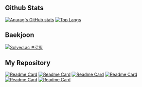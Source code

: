 
## Github Stats

[![Anurag's GitHub stats](https://github-readme-stats.vercel.app/api?username=ckck803&count_private=true&show_icons=true&theme=radical)](https://github.com/anuraghazra/github-readme-stats)
[![Top Langs](https://github-readme-stats.vercel.app/api/top-langs/?username=ckck803&layout=compact&theme=material-palenight&langs_count=8&hide=HTML,XSLT)](https://github.com/anuraghazra/github-readme-stats)

## Baekjoon 
[![Solved.ac 프로필](http://mazassumnida.wtf/api/v2/generate_badge?boj=ckck803)](https://solved.ac/이름)

## My Repository
[![Readme Card](https://github-readme-stats.vercel.app/api/pin/?username=ckck803&repo=spring-website)](https://github.com/anuraghazra/github-readme-stats)
[![Readme Card](https://github-readme-stats.vercel.app/api/pin/?username=ckck803&repo=sample-board)](https://github.com/anuraghazra/github-readme-stats)
[![Readme Card](https://github-readme-stats.vercel.app/api/pin/?username=ckck803&repo=study-spring-cloud)](https://github.com/anuraghazra/github-readme-stats)
[![Readme Card](https://github-readme-stats.vercel.app/api/pin/?username=ckck803&repo=study-spring-security)](https://github.com/anuraghazra/github-readme-stats)
[![Readme Card](https://github-readme-stats.vercel.app/api/pin/?username=ckck803&repo=study-spring-jpa)](https://github.com/anuraghazra/github-readme-stats)
[![Readme Card](https://github-readme-stats.vercel.app/api/pin/?username=ckck803&repo=study-react)](https://github.com/anuraghazra/github-readme-stats)



<!--
**ckck803/ckck803** is a ✨ _special_ ✨ repository because its `README.md` (this file) appears on your GitHub profile.

Here are some ideas to get you started:

- 🔭 I’m currently working on ...
- 🌱 I’m currently learning ...
- 👯 I’m looking to collaborate on ...
- 🤔 I’m looking for help with ...
- 💬 Ask me about ...
- 📫 How to reach me: ...
- 😄 Pronouns: ...
- ⚡ Fun fact: ...
-->
